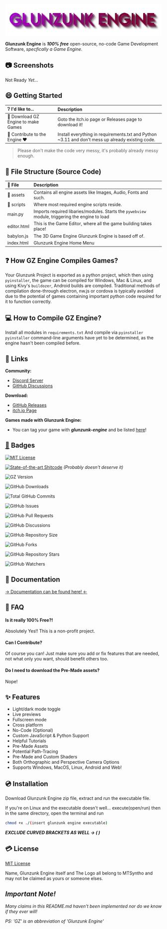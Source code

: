 
![Glunzunk Engine Title Logo](assets/ui/gztitle.png)

**Glunzunk Engine** is _**100% free**_ open-source, no-code Game Development Software, _specfically a Game Engine_.
## 📷 Screenshots 
Not Ready _Yet..._
## 😄 Getting Started

| ❔ I'd like to... | Description                |
| :-------- | :------------------------- |
| 🔽 Download GZ Engine to make Games |  Goto the itch.io page or Releases page to download it! |
| 💜 Contribute to the Engine ❤ | Install everything in requirements.txt and Python ~3.11 and don't mess up already existing code. |

> Please don't make the code very messy, it's probably already messy enough.

## 📂 File Structure (Source Code) 
| 📄 File | Description |
| :-------- | :-------- |
| 📂 assets | Contains all engine assets like Images, Audio, Fonts and such. |
| 📂 scripts | Where most required engine scripts reside. |
| main.py | Imports required libaries/modules. Starts the `pywebview` module, triggering the engine to load |
| editor.html | This is the Game Editor, where all the game building takes place! |
| babylon.js | The 3D Game Engine Glunzunk Engine is based off of.|
| index.html | Glunzunk Engine Home Menu |

## ❓ How GZ Engine Compiles Games?
Your Glunzunk Project is exported as a python project, which then using `pyinstaller`, the game can be compiled for Windows, Mac & Linux, and using Kivy's `buildozer`, Android builds are compiled.
Traditional methods of compilation done-through electron, nw.js or cordova is typically avoided due to the potential of games containing important python code required for it to function correctly.

## 💻 How to Compile GZ Engine?
Install all modules in `requirements.txt`
And compile via `pyinstaller`
`pyinstaller` command-line arguments have yet to be determined, as the engine hasn't been compiled before.
## 📎 Links
**Community:**
- [Discord Server](https://discord.gg/YV9XDvRYbw)
- [GitHub Discussions](https://github.com/Official-IceCreeperPE/Glunzunk-Engine/discussions)

**Download:**
- [GitHub Releases](https://github.com/Official-IceCreeperPE/Glunzunk-Engine/releases)
- [itch.io Page](https://mtsyntho.itch.io/Glunzunk-Engine)

**Games made with Glunzunk Engine:**
- You can tag your game with _**glunzunk-engine**_ and be listed [here](https://itch.io/games/tag-glunzunk-engine)!
## [🦡](https://x.com/rogerbadgerman) Badges

[![MIT License](https://img.shields.io/badge/License-MIT-green.svg)](https://choosealicense.com/licenses/mit/)

[![State-of-the-art Shitcode](https://img.shields.io/static/v1?label=State-of-the-art&message=Shitcode&color=7B5804)](https://github.com/trekhleb/state-of-the-art-shitcode)
_(Probably doesn't deserve it)_

![GZ Version](https://img.shields.io/github/v/release/Official-IceCreeperPE/glunzunk-engine)

![GitHub Downloads](https://img.shields.io/github/downloads/Official-IceCreeperPE/glunzunk-engine/total)

![Total GitHub Commits](https://img.shields.io/github/commit-activity/t/Official-IceCreeperPE/glunzunk-engine)

![GitHub Issues](https://img.shields.io/github/issues/Official-IceCreeperPE/glunzunk-engine)

![GitHub Pull Requests](https://img.shields.io/github/issues-pr/Official-IceCreeperPE/glunzunk-engine)

![GitHub Discussions](https://img.shields.io/github/discussions/Official-IceCreeperPE/glunzunk-engine)

![GitHub Repository Size](https://img.shields.io/github/repo-size/Official-IceCreeperPE/glunzunk-engine)

![GitHub Forks](https://img.shields.io/github/forks/Official-IceCreeperPE/glunzunk-engine)

![GitHub Repository Stars](https://img.shields.io/github/stars/Official-IceCreeperPE/glunzunk-engine)

![GitHub Watchers](https://img.shields.io/github/watchers/Official-IceCreeperPE/glunzunk-engine)


## 📄 Documentation

[-> Documentation can be found here! <-](https://glunzunk-engine.readthedocs.io)


## 🤔 FAQ

#### Is it really 100% Free?!

Absolutely Yes!! This is a non-profit project.

#### Can I Contribute?

Of course you can! Just make sure you add or fix features that are needed, not what only you want, should benefit others too.

#### Do I need to download the Pre-Made assets?

Nope!


## ✨ Features

- Light/dark mode toggle
- Live previews
- Fullscreen mode
- Cross platform
- No-Code (Optional)
- Custom JavaScript & Python Support 
- Helpful Tutorials
- Pre-Made Assets
- Potential Path-Tracing
- Pre-Made and Custom Shaders
- Both Orthographic and Perspective Camera Options
- Supports Windows, MacOS, Linux, Android and Web!


## 💿 Installation

Download Glunzunk Engine zip file, extract and run the executable file.

If you're on Linux and the executable doesn't well... execute(open/run) then in the same directory, open the terminal and run
```bash
chmod +x ./(insert glunzunk engine executable)
```
_**EXCLUDE CURVED BRACKETS AS WELL -> ( )**_

## 💳 License

[MIT License](https://choosealicense.com/licenses/mit/)

Name, Glunzunk Engine itself and The Logo all belong to MTSyntho and may not be claimed as yours or someone elses.


## _Important Note!_
_Many claims in this README.md haven't been implemented nor do we know if they ever will!_

_PS: 'GZ' is an abbreviation of 'Glunzunk Engine'_

